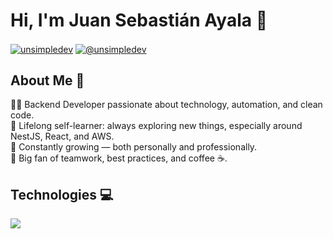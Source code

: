 <H1>Hi, I'm Juan Sebastián Ayala 👋</H1>
<p>
  <a href="https://www.linkedin.com/in/juan-sebastian-ayala-dev" target="blank"><img align="center" src="https://img.shields.io/badge/LinkedIn-0077B5?style=for-the-badge&logo=linkedin&logoColor=white" alt="unsimpledev"/></a>
  <a href = "mailto:juansebastianayala20@gmail.com" target="blank"><img align="center" src="https://img.shields.io/badge/Gmail-D14836?style=for-the-badge&logo=gmail&logoColor=white" alt="@unsimpledev"  /></a>
</p>

<h2>About Me 🚀</h2>
👨‍💻 Backend Developer passionate about technology, automation, and clean code.  
<br>
🧠 Lifelong self-learner: always exploring new things, especially around NestJS, React, and AWS.  
<br>
🌱 Constantly growing — both personally and professionally.  
<br>
🤝 Big fan of teamwork, best practices, and coffee ☕.  

<h2>Technologies 💻</h2>
<p align="left">
  <a href="https://skillicons.dev">
    <img src="https://skillicons.dev/icons?i=js,typescript,nodejs,java,nest,express,react,next,svelte,prisma,mysql,postgresql,sqlite,aws,azure,terraform,jest,cypress,docker,css,tailwind,materialui,bootstrap,styledcomponents,vscode,webstorm,eclipse,figma,git,github,postman,sentry" />
  </a>
</p>

